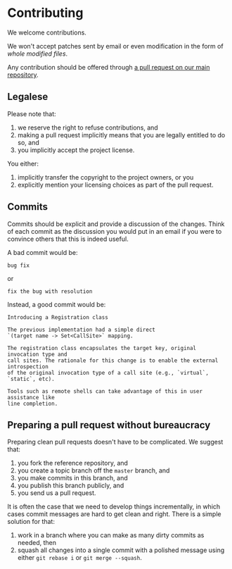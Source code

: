 # Contributing

We welcome contributions.

We won't accept patches sent by email or even modification in the form of
*whole modified files*.

Any contribution should be offered through
[a pull request on our main repository](https://github.com/dynamid/jooflux/pulls).

## Legalese

Please note that:

1. we reserve the right to refuse contributions, and
2. making a pull request implicitly means that you are legally entitled to do so, and
3. you implicitly accept the project license.

You either:

1. implicitly transfer the copyright to the project owners, or you
2. explicitly mention your licensing choices as part of the pull request.

## Commits

Commits should be explicit and provide a discussion of the changes. Think of each commit as the
discussion you would put in an email if you were to convince others that this is indeed useful.

A bad commit would be:

    bug fix

or

    fix the bug with resolution

Instead, a good commit would be:

    Introducing a Registration class
    
    The previous implementation had a simple direct
    `(target name -> Set<CallSite>` mapping.
    
    The registration class encapsulates the target key, original invocation type and
    call sites. The rationale for this change is to enable the external introspection
    of the original invocation type of a call site (e.g., `virtual`, `static`, etc).
    
    Tools such as remote shells can take advantage of this in user assistance like
    line completion.

## Preparing a pull request without bureaucracy

Preparing clean pull requests doesn't have to be complicated. We suggest that:

1. you fork the reference repository, and
2. you create a topic branch off the `master` branch, and
3. you make commits in this branch, and
4. you publish this branch publicly, and
5. you send us a pull request.

It is often the case that we need to develop things incrementally, in which cases commit messages
are hard to get clean and right. There is a simple solution for that:

1. work in a branch where you can make as many dirty commits as needed, then
2. squash all changes into a single commit with a polished message using either `git rebase i` or `git merge --squash`.

